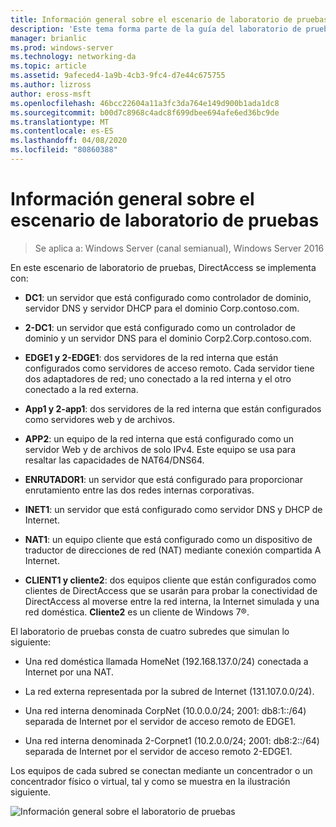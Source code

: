 ```yaml
---
title: Información general sobre el escenario de laboratorio de pruebas
description: 'Este tema forma parte de la guía del laboratorio de pruebas: demostración de una implementación multisitio de DirectAccess para Windows Server 2016'
manager: brianlic
ms.prod: windows-server
ms.technology: networking-da
ms.topic: article
ms.assetid: 9afeced4-1a9b-4cb3-9fc4-d7e44c675755
ms.author: lizross
author: eross-msft
ms.openlocfilehash: 46bcc22604a11a3fc3da764e149d900b1ada1dc8
ms.sourcegitcommit: b00d7c8968c4adc8f699dbee694afe6ed36bc9de
ms.translationtype: MT
ms.contentlocale: es-ES
ms.lasthandoff: 04/08/2020
ms.locfileid: "80860388"
---
```

# <a name="overview-of-the-test-lab-scenario"></a>Información general sobre el escenario de laboratorio de pruebas

>Se aplica a: Windows Server (canal semianual), Windows Server 2016

En este escenario de laboratorio de pruebas, DirectAccess se implementa con:  
  
-   **DC1**: un servidor que está configurado como controlador de dominio, servidor DNS y servidor DHCP para el dominio Corp.contoso.com.  
  
-   **2-DC1**: un servidor que está configurado como un controlador de dominio y un servidor DNS para el dominio Corp2.Corp.contoso.com.  
  
-   **EDGE1 y 2-EDGE1**: dos servidores de la red interna que están configurados como servidores de acceso remoto. Cada servidor tiene dos adaptadores de red; uno conectado a la red interna y el otro conectado a la red externa.  
  
-   **App1 y 2-app1**: dos servidores de la red interna que están configurados como servidores web y de archivos.  
  
-   **APP2**: un equipo de la red interna que está configurado como un servidor Web y de archivos de solo IPv4. Este equipo se usa para resaltar las capacidades de NAT64/DNS64.  
  
-   **ENRUTADOR1**: un servidor que está configurado para proporcionar enrutamiento entre las dos redes internas corporativas.  
  
-   **INET1**: un servidor que está configurado como servidor DNS y DHCP de Internet.  
  
-   **NAT1**: un equipo cliente que está configurado como un dispositivo de traductor de direcciones de red (NAT) mediante conexión compartida A Internet.  
  
-   **CLIENT1 y cliente2**: dos equipos cliente que están configurados como clientes de DirectAccess que se usarán para probar la conectividad de DirectAccess al moverse entre la red interna, la Internet simulada y una red doméstica. **Cliente2** es un cliente de Windows 7&reg;.  
  
El laboratorio de pruebas consta de cuatro subredes que simulan lo siguiente:  
  
-   Una red doméstica llamada HomeNet (192.168.137.0/24) conectada a Internet por una NAT.  
  
-   La red externa representada por la subred de Internet (131.107.0.0/24).  
  
-   Una red interna denominada CorpNet (10.0.0.0/24; 2001: db8:1::/64) separada de Internet por el servidor de acceso remoto de EDGE1.  
  
-   Una red interna denominada 2-Corpnet1 (10.2.0.0/24; 2001: db8:2::/64) separada de Internet por el servidor de acceso remoto 2-EDGE1.  
  
Los equipos de cada subred se conectan mediante un concentrador o un concentrador físico o virtual, tal y como se muestra en la ilustración siguiente.  
  
![Información general sobre el laboratorio de pruebas](../../../media/Overview-of-the-Test-Lab-Scenario_4/TLG_DA_Multisite.png)  
  


